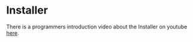 # Installer

There is a programmers introduction video about the Installer on youtube [here](https://youtu.be/jPE8qvMGj90).